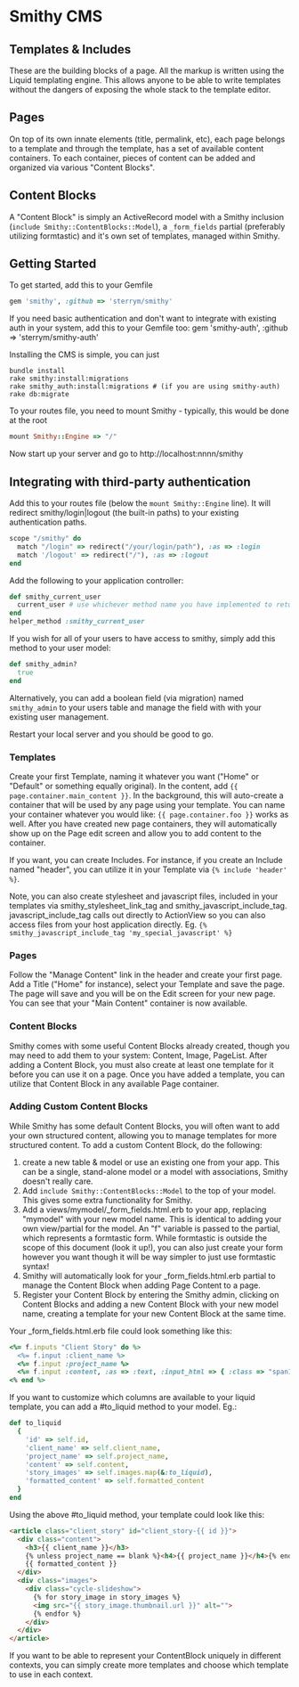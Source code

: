 # Smithy CMS

## Templates & Includes
These are the building blocks of a page. All the markup is written using the Liquid templating engine. This allows anyone to be able to write templates without the dangers of exposing the whole stack to the template editor.

## Pages
On top of its own innate elements (title, permalink, etc), each page belongs to a template and through the template, has a set of available content containers. To each container, pieces of content can be added and organized via various "Content Blocks".

## Content Blocks
A "Content Block" is simply an ActiveRecord model with a Smithy inclusion (<code>include Smithy::ContentBlocks::Model</code>), a <code>_form_fields</code> partial (preferably utilizing formtastic) and it's own set of templates, managed within Smithy.

## Getting Started
To get started, add this to your Gemfile

```ruby
gem 'smithy', :github => 'sterrym/smithy'
```

If you need basic authentication and don't want to integrate with existing auth in your system, add this to your Gemfile too:
gem 'smithy-auth', :github => 'sterrym/smithy-auth'

Installing the CMS is simple, you can just

```shell
bundle install
rake smithy:install:migrations
rake smithy_auth:install:migrations # (if you are using smithy-auth)
rake db:migrate
```

To your routes file, you need to mount Smithy - typically, this would be done at the root

```ruby
mount Smithy::Engine => "/"
```

Now start up your server and go to http://localhost:nnnn/smithy

## Integrating with third-party authentication

Add this to your routes file (below the `mount Smithy::Engine` line). It will redirect smithy/login|logout (the built-in paths) to your existing authentication paths.

```ruby
scope "/smithy" do
  match "/login" => redirect("/your/login/path"), :as => :login
  match '/logout' => redirect("/"), :as => :logout
end
```

Add the following to your application controller:

```ruby
def smithy_current_user
  current_user # use whichever method name you have implemented to return the current_user
end
helper_method :smithy_current_user
```

If you wish for all of your users to have access to smithy, simply add this method to your user model:

```ruby
def smithy_admin?
  true
end
```

Alternatively, you can add a boolean field (via migration) named `smithy_admin` to your users table and manage the field with with your existing user management.

Restart your local server and you should be good to go.

### Templates

Create your first Template, naming it whatever you want ("Home" or "Default" or something equally original). In the content, add `{{ page.container.main_content }}`. In the background, this will auto-create a container that will be used by any page using your template. You can name your container whatever you would like: `{{ page.container.foo }}` works as well. After you have created new page containers, they will automatically show up on the Page edit screen and allow you to add content to the container.

If you want, you can create Includes. For instance, if you create an Include named "header", you can utilize it in your Template via `{% include 'header' %}`.

Note, you can also create stylesheet and javascript files, included in your templates via smithy_stylesheet_link_tag and smithy_javascript_include_tag. javascript_include_tag calls out directly to ActionView so you can also access files from your host application directly. Eg. `{% smithy_javascript_include_tag 'my_special_javascript' %}`

### Pages

Follow the "Manage Content" link in the header and create your first page. Add a Title ("Home" for instance), select your Template and save the page. The page will save and you will be on the Edit screen for your new page. You can see that your "Main Content" container is now available.

### Content Blocks

Smithy comes with some useful Content Blocks already created, though you may need to add them to your system: Content, Image, PageList. After adding a Content Block, you must also create at least one template for it before you can use it on a page. Once you have added a template, you can utilize that Content Block in any available Page container.

### Adding Custom Content Blocks

While Smithy has some default Content Blocks, you will often want to add your own structured content, allowing you to manage templates for more structured content. To add a custom Content Block, do the following:

1. create a new table & model or use an existing one from your app. This can be a single, stand-alone model or a model with associations, Smithy doesn't really care.
2. Add `include Smithy::ContentBlocks::Model` to the top of your model. This gives some extra functionality for Smithy.
2. Add a views/mymodel/_form_fields.html.erb to your app, replacing "mymodel" with your new model name. This is identical to adding your own view/partial for the model. An "f" variable is passed to the partial, which represents a formtastic form. While formtastic is outside the scope of this document (look it up!), you can also just create your form however you want though it will be way simpler to just use formtastic syntax!
3. Smithy will automatically look for your _form_fields.html.erb partial to manage the Content Block when adding Page Content to a page.
4. Register your Content Block by entering the Smithy admin, clicking on Content Blocks and adding a new Content Block with your new model name, creating a template for your new Content Block at the same time.

Your _form_fields.html.erb file could look something like this:

```ruby
<%= f.inputs "Client Story" do %>
  <%= f.input :client_name %>
  <%= f.input :project_name %>
  <%= f.input :content, :as => :text, :input_html => { :class => "span12" } %>
<% end %>
```

If you want to customize which columns are available to your liquid template, you can add a #to_liquid method to your model. Eg.:

```ruby
def to_liquid
  {
    'id' => self.id,
    'client_name' => self.client_name,
    'project_name' => self.project_name,
    'content' => self.content,
    'story_images' => self.images.map(&:to_liquid),
    'formatted_content' => self.formatted_content
  }
end
```
Using the above #to_liquid method, your template could look like this:

```html
<article class="client_story" id="client_story-{{ id }}">
  <div class="content">
    <h3>{{ client_name }}</h3>
    {% unless project_name == blank %}<h4>{{ project_name }}</h4>{% endunless %}
    {{ formatted_content }}
  </div>
  <div class="images">
    <div class="cycle-slideshow">
      {% for story_image in story_images %}
      <img src="{{ story_image.thumbnail.url }}" alt="">
      {% endfor %}
    </div>
  </div>
</article>
```

If you want to be able to represent your ContentBlock uniquely in different contexts, you can simply create more templates and choose which template to use in each context.
